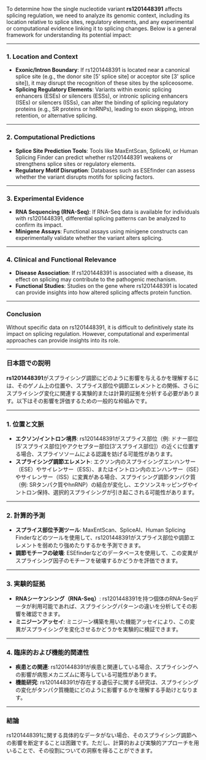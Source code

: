 To determine how the single nucleotide variant **rs1201448391** affects splicing regulation, we need to analyze its genomic context, including its location relative to splice sites, regulatory elements, and any experimental or computational evidence linking it to splicing changes. Below is a general framework for understanding its potential impact:

---

### **1. Location and Context**
- **Exonic/Intron Boundary**: If rs1201448391 is located near a canonical splice site (e.g., the donor site [5' splice site] or acceptor site [3' splice site]), it may disrupt the recognition of these sites by the spliceosome.
- **Splicing Regulatory Elements**: Variants within exonic splicing enhancers (ESEs) or silencers (ESSs), or intronic splicing enhancers (ISEs) or silencers (ISSs), can alter the binding of splicing regulatory proteins (e.g., SR proteins or hnRNPs), leading to exon skipping, intron retention, or alternative splicing.

---

### **2. Computational Predictions**
- **Splice Site Prediction Tools**: Tools like MaxEntScan, SpliceAI, or Human Splicing Finder can predict whether rs1201448391 weakens or strengthens splice sites or regulatory elements.
- **Regulatory Motif Disruption**: Databases such as ESEfinder can assess whether the variant disrupts motifs for splicing factors.

---

### **3. Experimental Evidence**
- **RNA Sequencing (RNA-Seq)**: If RNA-Seq data is available for individuals with rs1201448391, differential splicing patterns can be analyzed to confirm its impact.
- **Minigene Assays**: Functional assays using minigene constructs can experimentally validate whether the variant alters splicing.

---

### **4. Clinical and Functional Relevance**
- **Disease Association**: If rs1201448391 is associated with a disease, its effect on splicing may contribute to the pathogenic mechanism.
- **Functional Studies**: Studies on the gene where rs1201448391 is located can provide insights into how altered splicing affects protein function.

---

### **Conclusion**
Without specific data on rs1201448391, it is difficult to definitively state its impact on splicing regulation. However, computational and experimental approaches can provide insights into its role.

---

### **日本語での説明**

**rs1201448391**がスプライシング調節にどのように影響を与えるかを理解するには、そのゲノム上の位置や、スプライス部位や調節エレメントとの関係、さらにスプライシング変化に関連する実験的または計算的証拠を分析する必要があります。以下はその影響を評価するための一般的な枠組みです。

---

### **1. 位置と文脈**
- **エクソン/イントロン境界**: rs1201448391がスプライス部位（例: ドナー部位[5'スプライス部位]やアクセプター部位[3'スプライス部位]）の近くに位置する場合、スプライソソームによる認識を妨げる可能性があります。
- **スプライシング調節エレメント**: エクソン内のスプライシングエンハンサー（ESE）やサイレンサー（ESS）、またはイントロン内のエンハンサー（ISE）やサイレンサー（ISS）に変異がある場合、スプライシング調節タンパク質（例: SRタンパク質やhnRNP）の結合が変化し、エクソンスキッピングやイントロン保持、選択的スプライシングが引き起こされる可能性があります。

---

### **2. 計算的予測**
- **スプライス部位予測ツール**: MaxEntScan、SpliceAI、Human Splicing Finderなどのツールを使用して、rs1201448391がスプライス部位や調節エレメントを弱めたり強めたりするかを予測できます。
- **調節モチーフの破壊**: ESEfinderなどのデータベースを使用して、この変異がスプライシング因子のモチーフを破壊するかどうかを評価できます。

---

### **3. 実験的証拠**
- **RNAシーケンシング（RNA-Seq）**: rs1201448391を持つ個体のRNA-Seqデータが利用可能であれば、スプライシングパターンの違いを分析してその影響を確認できます。
- **ミニジーンアッセイ**: ミニジーン構築を用いた機能アッセイにより、この変異がスプライシングを変化させるかどうかを実験的に検証できます。

---

### **4. 臨床的および機能的関連性**
- **疾患との関連**: rs1201448391が疾患と関連している場合、スプライシングへの影響が病態メカニズムに寄与している可能性があります。
- **機能研究**: rs1201448391が存在する遺伝子に関する研究は、スプライシングの変化がタンパク質機能にどのように影響するかを理解する手助けとなります。

---

### **結論**
rs1201448391に関する具体的なデータがない場合、そのスプライシング調節への影響を断定することは困難です。ただし、計算的および実験的アプローチを用いることで、その役割についての洞察を得ることができます。